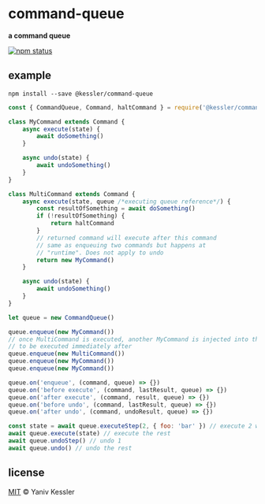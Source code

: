 # command-queue

**a command queue**

[![npm status](http://img.shields.io/npm/v/command-queue.svg?style=flat-square)](https://www.npmjs.org/package/command-queue) 

## example

`npm install --save @kessler/command-queue`

```js
const { CommandQueue, Command, haltCommand } = require('@kessler/command-queue')

class MyCommand extends Command {
    async execute(state) {
        await doSomething()
    }

    async undo(state) {
        await undoSomething()
    }
}

class MultiCommand extends Command {
    async execute(state, queue /*executing queue reference*/) {
        const resultOfSomething = await doSomething()
        if (!resultOfSomething) {
            return haltCommand
        }
        // returned command will execute after this command
        // same as enqueuing two commands but happens at 
        // "runtime". Does not apply to undo
        return new MyCommand()
    }

    async undo(state) {
        await undoSomething()
    }   
}

let queue = new CommandQueue()

queue.enqueue(new MyCommand())
// once MultiCommand is executed, another MyCommand is injected into the queue
// to be executed immediately after
queue.enqueue(new MultiCommand()) 
queue.enqueue(new MyCommand())
queue.enqueue(new MyCommand())

queue.on('enqueue', (command, queue) => {})
queue.on('before execute', (command, lastResult, queue) => {})
queue.on('after execute', (command, result, queue) => {})
queue.on('before undo', (command, lastResult, queue) => {})
queue.on('after undo', (command, undoResult, queue) => {})

const state = await queue.executeStep(2, { foo: 'bar' }) // execute 2 with initial state
await queue.execute(state) // execute the rest
await queue.undoStep() // undo 1
await queue.undo() // undo the rest
```

## license

[MIT](http://opensource.org/licenses/MIT) © Yaniv Kessler
